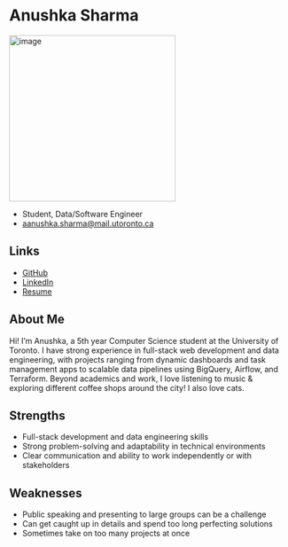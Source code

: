 # Anushka Sharma

<img width="300" height="300" alt="image" src="https://github.com/hongzipkim/CatPnadas/blob/master/team/profiles/pictures/anushka_sharma.jpg" />

- Student, Data/Software Engineer
- aanushka.sharma@mail.utoronto.ca

## Links

- [GitHub](https://github.com/aanushkasharma)
- [LinkedIn](https://www.linkedin.com/in/anushka-sharma-28ba2525b/)
- [Resume](./resumes/anushka_sharma.pdf)

## About Me

Hi! I’m Anushka, a 5th year Computer Science student at the University of Toronto. I have strong experience in full-stack web development and data engineering, with projects ranging from dynamic dashboards and task management apps to scalable data pipelines using BigQuery, Airflow, and Terraform. Beyond academics and work, I love listening to music & exploring different coffee shops around the city! I  also love  cats.

## Strengths

- Full-stack development and data engineering skills
- Strong problem-solving and adaptability in technical environments
- Clear communication and ability to work independently or with stakeholders

## Weaknesses

- Public speaking and presenting to large groups can be a challenge
- Can get caught up in details and spend too long perfecting solutions
-  Sometimes take on too many projects at once
